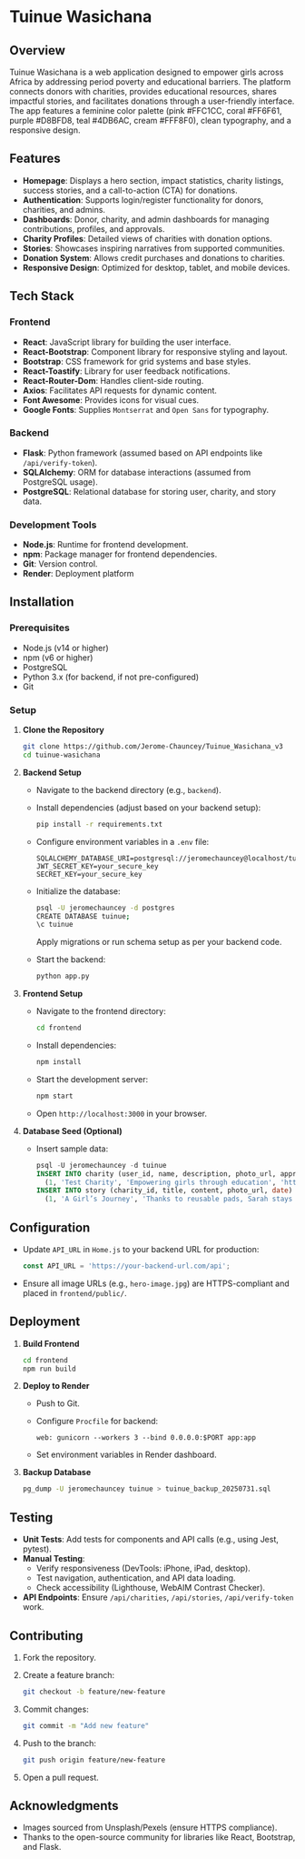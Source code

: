 # Tuinue Wasichana

## Overview

Tuinue Wasichana is a web application designed to empower girls across Africa by addressing period poverty and educational barriers. The platform connects donors with charities, provides educational resources, shares impactful stories, and facilitates donations through a user-friendly interface. The app features a feminine color palette (pink #FFC1CC, coral #FF6F61, purple #D8BFD8, teal #4DB6AC, cream #FFF8F0), clean typography, and a responsive design.

## Features

- **Homepage**: Displays a hero section, impact statistics, charity listings, success stories, and a call-to-action (CTA) for donations.
- **Authentication**: Supports login/register functionality for donors, charities, and admins.
- **Dashboards**: Donor, charity, and admin dashboards for managing contributions, profiles, and approvals.
- **Charity Profiles**: Detailed views of charities with donation options.
- **Stories**: Showcases inspiring narratives from supported communities.
- **Donation System**: Allows credit purchases and donations to charities.
- **Responsive Design**: Optimized for desktop, tablet, and mobile devices.

## Tech Stack

### Frontend

- **React**: JavaScript library for building the user interface.
- **React-Bootstrap**: Component library for responsive styling and layout.
- **Bootstrap**: CSS framework for grid systems and base styles.
- **React-Toastify**: Library for user feedback notifications.
- **React-Router-Dom**: Handles client-side routing.
- **Axios**: Facilitates API requests for dynamic content.
- **Font Awesome**: Provides icons for visual cues.
- **Google Fonts**: Supplies `Montserrat` and `Open Sans` for typography.

### Backend

- **Flask**: Python framework (assumed based on API endpoints like `/api/verify-token`).
- **SQLAlchemy**: ORM for database interactions (assumed from PostgreSQL usage).
- **PostgreSQL**: Relational database for storing user, charity, and story data.

### Development Tools

- **Node.js**: Runtime for frontend development.
- **npm**: Package manager for frontend dependencies.
- **Git**: Version control.
- **Render**: Deployment platform 

## Installation

### Prerequisites

- Node.js (v14 or higher)
- npm (v6 or higher)
- PostgreSQL
- Python 3.x (for backend, if not pre-configured)
- Git

### Setup

1. **Clone the Repository**

   ```bash
   git clone https://github.com/Jerome-Chauncey/Tuinue_Wasichana_v3
   cd tuinue-wasichana
   ```

2. **Backend Setup**

   - Navigate to the backend directory (e.g., `backend`).
   - Install dependencies (adjust based on your backend setup):

     ```bash
     pip install -r requirements.txt
     ```
   - Configure environment variables in a `.env` file:

     ```
     SQLALCHEMY_DATABASE_URI=postgresql://jeromechauncey@localhost/tuinue
     JWT_SECRET_KEY=your_secure_key
     SECRET_KEY=your_secure_key
     ```
   - Initialize the database:

     ```bash
     psql -U jeromechauncey -d postgres
     CREATE DATABASE tuinue;
     \c tuinue
     ```

     Apply migrations or run schema setup as per your backend code.
   - Start the backend:

     ```bash
     python app.py
     ```

3. **Frontend Setup**

   - Navigate to the frontend directory:

     ```bash
     cd frontend
     ```
   - Install dependencies:

     ```bash
     npm install
     ```
   - Start the development server:

     ```bash
     npm start
     ```
   - Open `http://localhost:3000` in your browser.

4. **Database Seed (Optional)**

   - Insert sample data:

     ```sql
     psql -U jeromechauncey -d tuinue
     INSERT INTO charity (user_id, name, description, photo_url, approved, rejected) VALUES
       (1, 'Test Charity', 'Empowering girls through education', 'https://via.placeholder.com/300', true, false);
     INSERT INTO story (charity_id, title, content, photo_url, date) VALUES
       (1, 'A Girl’s Journey', 'Thanks to reusable pads, Sarah stays in school.', 'https://via.placeholder.com/200', '2025-07-30 17:00:00');
     ```

## Configuration

- Update `API_URL` in `Home.js` to your backend URL for production:

  ```javascript
  const API_URL = 'https://your-backend-url.com/api';
  ```
- Ensure all image URLs (e.g., `hero-image.jpg`) are HTTPS-compliant and placed in `frontend/public/`.

## Deployment

1. **Build Frontend**

   ```bash
   cd frontend
   npm run build
   ```
2. **Deploy to Render**
   - Push to Git.
   - Configure `Procfile` for backend:

     ```
     web: gunicorn --workers 3 --bind 0.0.0.0:$PORT app:app
     ```
   - Set environment variables in Render dashboard.
3. **Backup Database**

   ```bash
   pg_dump -U jeromechauncey tuinue > tuinue_backup_20250731.sql
   ```

## Testing

- **Unit Tests**: Add tests for components and API calls (e.g., using Jest, pytest).
- **Manual Testing**:
  - Verify responsiveness (DevTools: iPhone, iPad, desktop).
  - Test navigation, authentication, and API data loading.
  - Check accessibility (Lighthouse, WebAIM Contrast Checker).
- **API Endpoints**: Ensure `/api/charities`, `/api/stories`, `/api/verify-token` work.

## Contributing

1. Fork the repository.
2. Create a feature branch:

   ```bash
   git checkout -b feature/new-feature
   ```
3. Commit changes:

   ```bash
   git commit -m "Add new feature"
   ```
4. Push to the branch:

   ```bash
   git push origin feature/new-feature
   ```
5. Open a pull request.



## Acknowledgments

- Images sourced from Unsplash/Pexels (ensure HTTPS compliance).
- Thanks to the open-source community for libraries like React, Bootstrap, and Flask.



